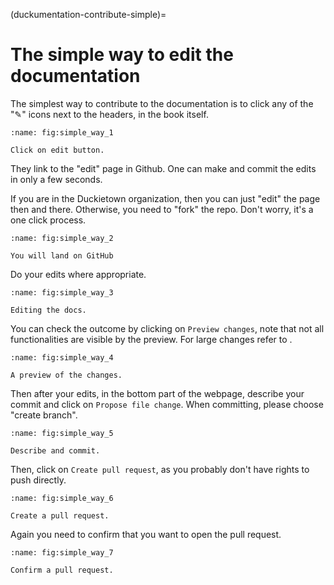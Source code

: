 (duckumentation-contribute-simple)=
# The simple way to edit the documentation

The simplest way to contribute to the documentation is to click any of the "✎" icons next to the headers, in the book itself.

```{figure} ../../_images/contributing/simple/step1.png
:name: fig:simple_way_1

Click on edit button.
```

They link to the "edit" page in Github. One can make and commit the edits in only a few seconds.

If you are in the Duckietown organization, then you can just "edit" the page then and there.
Otherwise, you need to "fork" the repo. Don't worry, it's a one click process.

```{figure} ../../_images/contributing/simple/s2.png
:name: fig:simple_way_2

You will land on GitHub
```

Do your edits where appropriate.

```{figure} ../../_images/contributing/simple/s3.png
:name: fig:simple_way_3

Editing the docs.
```

You can check the outcome by clicking on `Preview changes`, note that not all functionalities are visible by the preview. For large changes refer to [](#duckumentation-workflow).


```{figure} ../../_images/contributing/simple/s4.png
:name: fig:simple_way_4

A preview of the changes.
```

Then after your edits, in the bottom part of the webpage, describe your commit and click on `Propose file change`. When committing, please choose "create branch".

```{figure} ../../_images/contributing/simple/s5.png
:name: fig:simple_way_5

Describe and commit.
```

Then, click on `Create pull request`, as you probably don't have rights to push directly.

```{figure} ../../_images/contributing/simple/s6.png
:name: fig:simple_way_6

Create a pull request.
```

Again you need to confirm that you want to open the pull request.

```{figure} ../../_images/contributing/simple/s7.png
:name: fig:simple_way_7

Confirm a pull request.
```
